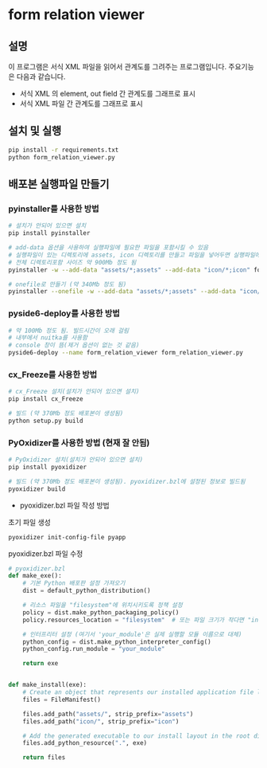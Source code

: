 # form relation viewer

## 설명

이 프로그램은 서식 XML 파일을 읽어서 관계도를 그려주는 프로그램입니다.
주요기능은 다음과 같습니다.

* 서식 XML 의 element, out field 간 관계도를 그래프로 표시
* 서식 XML 파일 간 관계도를 그래프로 표시

## 설치 및 실행

```bash
pip install -r requirements.txt
python form_relation_viewer.py
```

## 배포본 실행파일 만들기

### pyinstaller를 사용한 방법

```bash
# 설치가 안되어 있으면 설치
pip install pyinstaller

# add-data 옵션을 사용하여 실행파일에 필요한 파일을 포함시킬 수 있음
# 실행파일이 있는 디렉토리에 assets, icon 디렉토리를 만들고 파일을 넣어두면 실행파일에 포함됨
# 전체 디렉토리포함 사이즈 약 900Mb 정도 됨
pyinstaller -w --add-data "assets/*;assets" --add-data "icon/*;icon" form_relation_viewer.py

# onefile로 만들기 (약 340Mb 정도 됨)
pyinstaller --onefile -w --add-data "assets/*;assets" --add-data "icon/*;icon" form_relation_viewer.py
```

### pyside6-deploy를 사용한 방법

```bash
# 약 100Mb 정도 됨. 빌드시간이 오래 걸림
# 내부에서 nuitka를 사용함
# console 창이 뜸(제거 옵션이 없는 것 같음)
pyside6-deploy --name form_relation_viewer form_relation_viewer.py
```

### cx_Freeze를 사용한 방법

```bash
# cx_Freeze 설치(설치가 안되어 있으면 설치)
pip install cx_Freeze

# 빌드 (약 370Mb 정도 배포본이 생성됨)
python setup.py build
```

### PyOxidizer를 사용한 방법 (현재 잘 안됨)

```bash
# PyOxidizer 설치(설치가 안되어 있으면 설치)
pip install pyoxidizer

# 빌드 (약 370Mb 정도 배포본이 생성됨). pyoxidizer.bzl에 설정된 정보로 빌드됨
pyoxidizer build
```

* pyoxidizer.bzl 파일 작성 방법

초기 파일 생성
```bash
pyoxidizer init-config-file pyapp
```

pyoxidizer.bzl 파일 수정

```python
# pyoxidizer.bzl
def make_exe():
    # 기본 Python 배포판 설정 가져오기
    dist = default_python_distribution()

    # 리소스 파일을 "filesystem"에 위치시키도록 정책 설정
    policy = dist.make_python_packaging_policy()
    policy.resources_location = "filesystem"  # 또는 파일 크기가 작다면 "in-memory" 선택 가능

    # 인터프리터 설정 (여기서 'your_module'은 실제 실행할 모듈 이름으로 대체)
    python_config = dist.make_python_interpreter_config()
    python_config.run_module = "your_module"

    return exe


def make_install(exe):
    # Create an object that represents our installed application file layout.
    files = FileManifest()

    files.add_path("assets/", strip_prefix="assets")
    files.add_path("icon/", strip_prefix="icon")

    # Add the generated executable to our install layout in the root directory.
    files.add_python_resource(".", exe)

    return files
```
